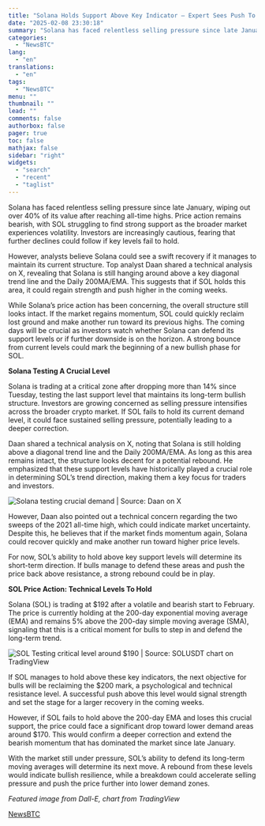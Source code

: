 ```yaml
---
title: "Solana Holds Support Above Key Indicator – Expert Sees Push To ATH If Momentum Returns"
date: "2025-02-08 23:30:18"
summary: "Solana has faced relentless selling pressure since late January, wiping out over 40% of its value after reaching all-time highs. Price action remains bearish, with SOL struggling to find strong support as the broader market experiences volatility. Investors are increasingly cautious, fearing that further declines could follow if key levels..."
categories:
  - "NewsBTC"
lang:
  - "en"
translations:
  - "en"
tags:
  - "NewsBTC"
menu: ""
thumbnail: ""
lead: ""
comments: false
authorbox: false
pager: true
toc: false
mathjax: false
sidebar: "right"
widgets:
  - "search"
  - "recent"
  - "taglist"
---
```


Solana has faced relentless selling pressure since late January, wiping out over 40% of its value after reaching all-time highs. Price action remains bearish, with SOL struggling to find strong support as the broader market experiences volatility. Investors are increasingly cautious, fearing that further declines could follow if key levels fail to hold.

However, analysts believe Solana could see a swift recovery if it manages to maintain its current structure. Top analyst Daan shared a technical analysis on X, revealing that Solana is still hanging around above a key diagonal trend line and the Daily 200MA/EMA. This suggests that if SOL holds this area, it could regain strength and push higher in the coming weeks.

While Solana’s price action has been concerning, the overall structure still looks intact. If the market regains momentum, SOL could quickly reclaim lost ground and make another run toward its previous highs. The coming days will be crucial as investors watch whether Solana can defend its support levels or if further downside is on the horizon. A strong bounce from current levels could mark the beginning of a new bullish phase for SOL.

**Solana Testing A Crucial Level**

Solana is trading at a critical zone after dropping more than 14% since Tuesday, testing the last support level that maintains its long-term bullish structure. Investors are growing concerned as selling pressure intensifies across the broader crypto market. If SOL fails to hold its current demand level, it could face sustained selling pressure, potentially leading to a deeper correction.

Daan shared a technical analysis on X, noting that Solana is still holding above a diagonal trend line and the Daily 200MA/EMA. As long as this area remains intact, the structure looks decent for a potential rebound. He emphasized that these support levels have historically played a crucial role in determining SOL’s trend direction, making them a key focus for traders and investors.

![Solana testing crucial demand | Source: Daan on X](https://s3.tradingview.com/news/image/newsbtc:cbc1e2337094b-78fda128e56ae552f6b7ac38aef2f430-resized.jpeg)

However, Daan also pointed out a technical concern regarding the two sweeps of the 2021 all-time high, which could indicate market uncertainty. Despite this, he believes that if the market finds momentum again, Solana could recover quickly and make another run toward higher price levels.

For now, SOL’s ability to hold above key support levels will determine its short-term direction. If bulls manage to defend these areas and push the price back above resistance, a strong rebound could be in play.

**SOL Price Action: Technical Levels To Hold**

Solana (SOL) is trading at $192 after a volatile and bearish start to February. The price is currently holding at the 200-day exponential moving average (EMA) and remains 5% above the 200-day simple moving average (SMA), signaling that this is a critical moment for bulls to step in and defend the long-term trend.

![SOL Testing critical level around $190 | Source: SOLUSDT chart on TradingView](https://s3.tradingview.com/news/image/newsbtc:cbc1e2337094b-75a30874651c81ac07151fd9e25ea5a0-resized.jpeg)

If SOL manages to hold above these key indicators, the next objective for bulls will be reclaiming the $200 mark, a psychological and technical resistance level. A successful push above this level would signal strength and set the stage for a larger recovery in the coming weeks.

However, if SOL fails to hold above the 200-day EMA and loses this crucial support, the price could face a significant drop toward lower demand areas around $170. This would confirm a deeper correction and extend the bearish momentum that has dominated the market since late January.

With the market still under pressure, SOL’s ability to defend its long-term moving averages will determine its next move. A rebound from these levels would indicate bullish resilience, while a breakdown could accelerate selling pressure and push the price further into lower demand zones.

*Featured image from Dall-E, chart from TradingView*

[NewsBTC](https://www.tradingview.com/news/newsbtc:cbc1e2337094b:0-solana-holds-support-above-key-indicator-expert-sees-push-to-ath-if-momentum-returns/)
